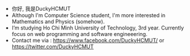 - 你好, 我是DuckyHCMUT
- Although I'm Computer Science student, I'm more interested in Mathematics and Physics (somehow).
- I’m studying Ho Chi Minh University of Technology, 3rd year. Currently focus on web programming and software engineeering.
- Contact me via : https://www.facebook.com/DuckyHCMUT/ or https://twitter.com/DuckyHCMUT
<!---
DuckyHCMUT/DuckyHCMUT is a ✨ special ✨ repository because its `README.md` (this file) appears on your GitHub profile.
You can click the Preview link to take a look at your changes.
--->
